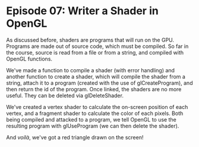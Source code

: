 # Episode 07: Writer a Shader in OpenGL

As discussed before, shaders are programs that will run on the GPU.
Programs are made out of source code, which must be compiled. So far in the course, source is read from a file or from a string, and compiled with OpenGL functions.

We've made a function to compile a shader (with error handling) and another function to create a shader, which will compile the shader from a string, attach it to a program (created with the use of glCreateProgram), and then return the id of the program.
Once linked, the shaders are no more useful. They can be deleted via glDeleteShader.

We've created a vertex shader to calculate the on-screen position of each vertex, and a fragment shader to calculate the color of each pixels. Both being compiled and attacked to a program, we tell OpenGL to use the resulting program with glUseProgram (we can then delete the shader).

And *voilà*, we've got a red triangle drawn on the screen!